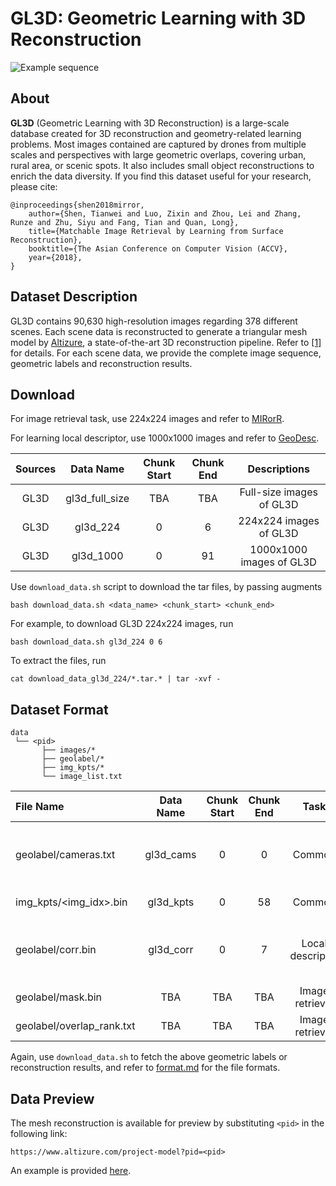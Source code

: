 # GL3D: Geometric Learning with 3D Reconstruction
![Example sequence](img/dataset_view.png)

## About

**GL3D** (Geometric Learning with 3D Reconstruction) is a large-scale database created for 3D reconstruction and geometry-related learning problems. Most images contained are captured by drones from multiple scales and perspectives with large geometric overlaps, covering urban, rural area, or scenic spots. It also includes small object reconstructions to enrich the data diversity. If you find this dataset useful for your research, please cite:

    @inproceedings{shen2018mirror,
        author={Shen, Tianwei and Luo, Zixin and Zhou, Lei and Zhang, Runze and Zhu, Siyu and Fang, Tian and Quan, Long},
        title={Matchable Image Retrieval by Learning from Surface Reconstruction},
        booktitle={The Asian Conference on Computer Vision (ACCV},
        year={2018},
    }

## Dataset Description

GL3D contains 90,630 high-resolution images regarding 378 different scenes. Each scene data is reconstructed to generate a triangular mesh model by [Altizure](https://www.altizure.com/), a state-of-the-art 3D reconstruction pipeline. Refer to [\[1\]][1] for details. For each scene data, we provide the complete image sequence, geometric labels and reconstruction results.

## Download

For image retrieval task, use 224x224 images and refer to [MIRorR](https://github.com/hlzz/mirror).

For learning local descriptor, use 1000x1000 images and refer to [GeoDesc](https://github.com/lzx551402/geodesc).

| Sources |    Data Name   | Chunk Start | Chunk End |       Descriptions       |
|:-------:|:--------------:|:-----------:|:---------:|:------------------------:|
|   GL3D  | gl3d_full_size |     TBA     |    TBA    | Full-size images of GL3D |
|   GL3D  |    gl3d_224    |      0      |     6     |  224x224 images of GL3D  |
|   GL3D  |    gl3d_1000   |      0      |     91    | 1000x1000 images of GL3D |

Use `download_data.sh` script to download the tar files, by passing augments
```
bash download_data.sh <data_name> <chunk_start> <chunk_end>
```
For example, to download GL3D 224x224 images, run
```
bash download_data.sh gl3d_224 0 6 
```

To extract the files, run
```
cat download_data_gl3d_224/*.tar.* | tar -xvf -
```

## Dataset Format 

```
data                          
 └── <pid> 
       ├── images/*
       ├── geolabel/*
       ├── img_kpts/*
       └── image_list.txt
```

|File Name                |Data Name|Chunk Start|Chunk End|Task            |Descriptions                                           |
|:------------------------|:-------:|:---------:|:-------:|:--------------:|:-----------------------------------------------------:|
|geolabel/cameras.txt     |gl3d_cams|0          |0        |Common          |Camera intrisic/extrinsic parameters, recovered by SfM.|
|img_kpts/<img_idx>.bin   |gl3d_kpts|0          |58       |Common          |Image keypoints detected by SIFT.                      |
|geolabel/corr.bin        |gl3d_corr|0          |7        |Local descriptor|Image correspondences that haved survived from SfM.    |
|geolabel/mask.bin        |TBA      |TBA        |TBA      |Image retrieval |TBA|
|geolabel/overlap_rank.txt|TBA      |TBA        |TBA      |Image retrieval |TBA|

Again, use `download_data.sh` to fetch the above geometric labels or reconstruction results, and refer to [format.md](https://github.com/lzx551402/GL3D/blob/master/doc/format.md) for the file formats.

## Data Preview
The mesh reconstruction is available for preview by substituting `<pid>` in the following link:

```
https://www.altizure.com/project-model?pid=<pid>
```

An example is provided [here](https://www.altizure.com/project-model?pid=57f8d9bbe73f6760f10e916a).

[1]: https://arxiv.org/abs/1811.10343